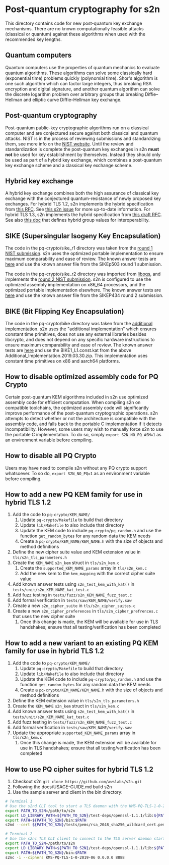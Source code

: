 # Post-quantum cryptography for s2n
This directory contains code for new post-quantum key exchange mechanisms. There are no known computationally feasible
attacks (classical or quantum) against these algorithms when used with the recommended key lengths.

## Quantum computers
Quantum computers use the properties of quantum mechanics to evaluate quantum algorithms. These algorithms can solve some
classically hard (exponential time) problems quickly (polynomial time). Shor's algorithm is one such algorithm which can
factor large integers, thus breaking RSA encryption and digital signature, and another quantum algorithm can solve the
discrete logarithm problem over arbitrary groups thus breaking Diffie–Hellman and elliptic curve Diffie–Hellman key
exchange.

## Post-quantum cryptography
Post-quantum public-key cryptographic algorithms run on a classical computer and are conjectured secure against both
classical and quantum attacks. NIST is in the process of reviewing submissions and standardizing them,
see more info on the [NIST website](https://csrc.nist.gov/Projects/Post-Quantum-Cryptography/Post-Quantum-Cryptography-Standardization).
Until the review and standardization is complete the post-quantum key exchanges in s2n **must not** be used for key
establishment by themselves. Instead they should only be used as part of a hybrid key exchange, which combines a
post-quantum key exchange scheme and a classical key exchange scheme.

## Hybrid key exchange
A hybrid key exchange combines both the high assurance of classical key exchange with the conjectured quantum-resistance
of newly proposed key exchanges. For hybrid TLS 1.2, s2n implements the hybrid specification from [this RFC](https://tools.ietf.org/html/draft-campagna-tls-bike-sike-hybrid-01).
See [this s2n issue](https://github.com/awslabs/s2n/issues/904) for more up-to-date information. For hybrid TLS 1.3, s2n
implements the hybrid specification from [this draft RFC](https://tools.ietf.org/html/draft-stebila-tls-hybrid-design).
See also [this doc](https://docs.google.com/spreadsheets/d/12YarzaNv3XQNLnvDsWLlRKwtZFhRrDdWf36YlzwrPeg/edit#gid=0) that
defines hybrid group values for interoperability.

## SIKE (Supersingular Isogeny Key Encapsulation)
The code in the pq-crypto/sike_r1 directory was taken from the [round 1 NIST submission](https://csrc.nist.gov/CSRC/media/Projects/Post-Quantum-Cryptography/documents/round-1/submissions/SIKE.zip).
s2n uses the optimized portable implementation to ensure maximum comparability and ease of review. The known answer tests
are [here](https://github.com/awslabs/s2n/blob/main/tests/unit/s2n_sike_r1_kat_test.c) and use the known answer file
from the SIKEp503 round 1 submission.

The code in the pq-crypto/sike_r2 directory was imported from [liboqs](https://github.com/open-quantum-safe/liboqs/tree/386372ba7dbef781f0b939f1cf73d33019958d6a/src/kem/sike), and
implements the [round 2 NIST submission](https://csrc.nist.gov/projects/post-quantum-cryptography/round-2-submissions). s2n is configured to use the optimized
assembly implementation on x86_64 processors, and the optimized portable implementation elsewhere. The known answer tests
are [here](https://github.com/awslabs/s2n/blob/main/tests/unit/s2n_sike_r2_kat_test.c) and use the known answer file from the SIKEP434 round 2 submission.

## BIKE (Bit Flipping Key Encapsulation)
The code in the pq-crypto/bike directory was taken from the [additional implementation](https://bikesuite.org/files/round2/add-impl/Additional_Implementation.2019.03.30.zip).
s2n uses the "additional implementation" which ensures constant time primitives, does not use any external libraries
besides libcrypto, and does not depend on any specific hardware instructions to ensure maximum comparability and ease of
review. The known answer tests are [here](https://github.com/awslabs/s2n/blob/main/tests/unit/s2n_bike1_l1_r1_kat_test.c)
and use the BIKE1_L1.const.kat from the above Additional_Implementation.2019.03.30.zip. This implementation uses constant
time primitives on x86 and aarch64 platforms.

## How to disable optimized assembly code for PQ Crypto
Certain post-quantum KEM algorithms included in s2n use optimized assembly code for efficient computation. When compiling s2n on compatible toolchains,
the optimized assembly code will significantly improve performance of the post-quantum cryptographic operations. s2n attempts to detect whether or not
the architecture is compatible with the assembly code, and falls back to the portable C implementation if it detects incompatibility. However, some users
may wish to manually force s2n to use the portable C implementation. To do so, simply `export S2N_NO_PQ_ASM=1` as an environment variable before compiling.

## How to disable all PQ Crypto
Users may have need to compile s2n without any PQ crypto support whatsoever. To so do, `export S2N_NO_PQ=1` as an environment
variable before compiling.

## How to add a new PQ KEM family for use in hybrid TLS 1.2
1. Add the code to `pq-crypto/KEM_NAME/`
    1. Update `pq-crypto/Makefile` to build that directory
    1. Update `lib/Makefile` to also include that directory
    1. Update the KEM code to include `pq-crypto/pq_random.h` and use the function `get_random_bytes` for any random data the KEM needs
    1. Create a `pq-crypto/KEM_NAME/KEM_NAME.h` with the size of objects and method definitions
1. Define the new cipher suite value and KEM extension value in `tls/s2n_tls_parameters.h`
1. Create the `KEM_NAME` `s2n_kem` struct in `tls/s2n_kem.c`
    1. Create the `supported_KEM_NAME_params` array in `tls/s2n_kem.c`
    1. Add the new kem to the `kem_mapping` with the correct cipher suite value
1. Add known answer tests using `s2n_test_kem_with_kat()` in `tests/unit/s2n_KEM_NAME_kat_test.c`
1. Add fuzz testing in `tests/fuzz/s2n_KEM_NAME_fuzz_test.c`
1. Add formal verification in `tests/saw/KEM_NAME/verify.saw`
1. Create a new `s2n_cipher_suite` in `tls/s2n_cipher_suites.c`
1. Create a new `s2n_cipher_preferences` in `tls/s2n_cipher_prefrences.c` that uses the new cipher suite
    1. Once this change is made, the KEM will be available for use in TLS handshakes; ensure that all testing/verification has been completed
    
## How to add a new variant to an existing PQ KEM family for use in hybrid TLS 1.2
1. Add the code to `pq-crypto/KEM_NAME/`
    1. Update `pq-crypto/Makefile` to build that directory
    1. Update `lib/Makefile` to also include that directory
    1. Update the KEM code to include `pq-crypto/pq_random.h` and use the function `get_random_bytes` for any random data the KEM needs
    1. Create a `pq-crypto/KEM_NAME/KEM_NAME.h` with the size of objects and method definitions
1. Define the KEM extension value in `tls/s2n_tls_parameters.h`
1. Create the `KEM_NAME` `s2n_kem` struct in `tls/s2n_kem.c`
1. Add known answer tests using `s2n_test_kem_with_kat()` in `tests/unit/s2n_KEM_NAME_kat_test.c`
1. Add fuzz testing in `tests/fuzz/s2n_KEM_NAME_fuzz_test.c`
1. Add formal verification in `tests/saw/KEM_NAME/verify.saw`
1. Update the appropriate `supported_KEM_NAME_params` array in `tls/s2n_kem.c`
    1. Once this change is made, the KEM extension will be available for use in TLS handshakes; ensure that all testing/verification has been completed 

## How to use PQ cipher suites for hybrid TLS 1.2
1. Checkout s2n `git clone https://github.com/awslabs/s2n.git`
1. Following the docs/USAGE-GUIDE.md build s2n
1. Use the sample server and client in the bin directory:
```bash
# Terminal 1
# Use the s2nd CLI tool to start a TLS daemon with the KMS-PQ-TLS-1-0-2019-06 cipher preferences listening on port 8888
export PATH_TO_S2N=/path/to/s2n
export LD_LIBRARY_PATH=${PATH_TO_S2N}/test-deps/openssl-1.1.1/lib:${PATH_TO_S2N}/test-deps/openssl-1.1.1/lib:${PATH_TO_S2N}/lib:${PATH_TO_S2N}/bin
export PATH=${PATH_TO_S2N}/bin:$PATH
s2nd --cert ${PATH_TO_S2N}/tests/pems/rsa_2048_sha256_wildcard_cert.pem --key ${PATH_TO_S2N}/tests/pems/rsa_2048_sha256_wildcard_key.pem --negotiate --ciphers KMS-PQ-TLS-1-0-2019-06 0.0.0.0 8888

# Terminal 2
# Use the s2nc TLS CLI client to connect to the TLS server daemon started in Terminal 1 on port 8888
export PATH_TO_S2N=/path/to/s2n
export LD_LIBRARY_PATH=${PATH_TO_S2N}/test-deps/openssl-1.1.1/lib:${PATH_TO_S2N}/test-deps/openssl-1.1.1/lib:${PATH_TO_S2N}/lib:${PATH_TO_S2N}/bin
export PATH=${PATH_TO_S2N}/bin:$PATH
s2nc -i --ciphers KMS-PQ-TLS-1-0-2019-06 0.0.0.0 8888
```
